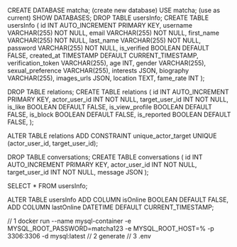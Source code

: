 CREATE DATABASE matcha; (create new database)
USE matcha; (use as current)
SHOW DATABASES;
DROP TABLE usersInfo;
CREATE TABLE usersInfo (
id INT AUTO_INCREMENT PRIMARY KEY,
username VARCHAR(255) NOT NULL,
email VARCHAR(255) NOT NULL,
first_name VARCHAR(255) NOT NULL,
last_name VARCHAR(255) NOT NULL,
password VARCHAR(255) NOT NULL,
is_verified BOOLEAN DEFAULT FALSE,
created_at TIMESTAMP DEFAULT CURRENT_TIMESTAMP,
verification_token VARCHAR(255),
age INT,
gender VARCHAR(255),
sexual_preference VARCHAR(255),
interests JSON,
biography VARCHAR(255),
images_urls JSON,
location TEXT,
fame_rate INT
);

DROP TABLE relations;
CREATE TABLE relations (
id INT AUTO_INCREMENT PRIMARY KEY,
actor_user_id INT NOT NULL,
target_user_id INT NOT NULL,
is_like BOOLEAN DEFAULT FALSE,
is_view_profile BOOLEAN DEFAULT FALSE,
is_block BOOLEAN DEFAULT FALSE,
is_reported BOOLEAN DEFAULT FALSE,
);

ALTER TABLE relations
ADD CONSTRAINT unique_actor_target UNIQUE (actor_user_id, target_user_id);

DROP TABLE conversations;
CREATE TABLE conversations (
id INT AUTO_INCREMENT PRIMARY KEY,
actor_user_id INT NOT NULL,
target_user_id INT NOT NULL,
message JSON
);

SELECT \* FROM usersInfo;

ALTER TABLE usersInfo
ADD COLUMN isOnline BOOLEAN DEFAULT FALSE,
ADD COLUMN lastOnline DATETIME DEFAULT CURRENT_TIMESTAMP;




// 1
docker run --name mysql-container   -e MYSQL_ROOT_PASSWORD=matcha123   -e MYSQL_ROOT_HOST=%   -p 3306:3306   -d mysql:latest
// 2
generate
// 3
.env